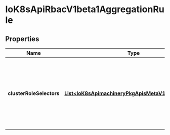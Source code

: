 
# IoK8sApiRbacV1beta1AggregationRule

## Properties
Name | Type | Description | Notes
------------ | ------------- | ------------- | -------------
**clusterRoleSelectors** | [**List&lt;IoK8sApimachineryPkgApisMetaV1LabelSelector&gt;**](IoK8sApimachineryPkgApisMetaV1LabelSelector.md) | ClusterRoleSelectors holds a list of selectors which will be used to find ClusterRoles and create the rules. If any of the selectors match, then the ClusterRole&#39;s permissions will be added |  [optional]



